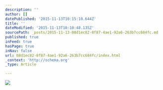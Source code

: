 ```yaml
---
description: ''
author: []
datePublished: '2015-11-13T10:15:10.644Z'
title: ''
dateModified: '2015-11-13T10:10:48.135Z'
sourcePath: _posts/2015-11-13-08d1ec82-0f87-4ae1-92a6-263b7cc684fc.md
published: true
inFeed: true
hasPage: true
inNav: false
url: 08d1ec82-0f87-4ae1-92a6-263b7cc684fc/index.html
_context: 'http://schema.org'
_type: Article

---
```

![](https://the-grid-user-content.s3-us-west-2.amazonaws.com/90140715-8d2a-4f0f-a75e-8ca824277c6e.jpg)